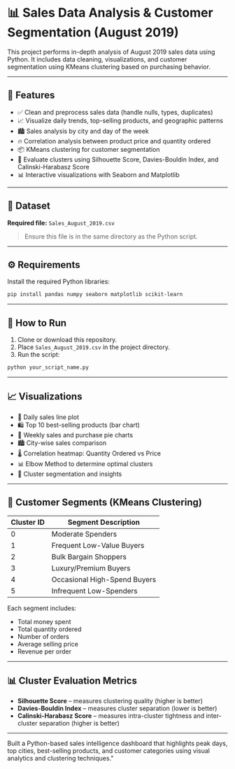# 📊 Sales Data Analysis & Customer Segmentation (August 2019)
This project performs in-depth analysis of August 2019 sales data using Python. It includes data cleaning, visualizations, and customer segmentation using KMeans clustering based on purchasing behavior.

---
## 🧾 Features

- ✅ Clean and preprocess sales data (handle nulls, types, duplicates)
- 📈 Visualize daily trends, top-selling products, and geographic patterns
- 🏙️ Sales analysis by city and day of the week
- 🔥 Correlation analysis between product price and quantity ordered
- 📦 KMeans clustering for customer segmentation
- 📐 Evaluate clusters using Silhouette Score, Davies-Bouldin Index, and Calinski-Harabasz Score
- 📊 Interactive visualizations with Seaborn and Matplotlib

---

## 📁 Dataset

**Required file:** `Sales_August_2019.csv`

> Ensure this file is in the same directory as the Python script.

---

## ⚙️ Requirements

Install the required Python libraries:

```bash
pip install pandas numpy seaborn matplotlib scikit-learn
```

---

## 🚀 How to Run

1. Clone or download this repository.
2. Place `Sales_August_2019.csv` in the project directory.
3. Run the script:
```bash
python your_script_name.py
```

---

## 📈 Visualizations

- 📆 Daily sales line plot
- 🛍️ Top 10 best-selling products (bar chart)
- 📅 Weekly sales and purchase pie charts
- 🏙️ City-wise sales comparison
- 🌡️ Correlation heatmap: Quantity Ordered vs Price
- 📊 Elbow Method to determine optimal clusters
- 👥 Cluster segmentation and insights

---

## 🧠 Customer Segments (KMeans Clustering)

| Cluster ID | Segment Description             |
|------------|----------------------------------|
| 0          | Moderate Spenders                |
| 1          | Frequent Low-Value Buyers        |
| 2          | Bulk Bargain Shoppers            |
| 3          | Luxury/Premium Buyers            |
| 4          | Occasional High-Spend Buyers     |
| 5          | Infrequent Low-Spenders          |

Each segment includes:
- Total money spent
- Total quantity ordered
- Number of orders
- Average selling price
- Revenue per order

---

## 📊 Cluster Evaluation Metrics

- **Silhouette Score** – measures clustering quality (higher is better)
- **Davies-Bouldin Index** – measures cluster separation (lower is better)
- **Calinski-Harabasz Score** – measures intra-cluster tightness and inter-cluster separation (higher is better)

---

Built a Python-based sales intelligence dashboard that highlights peak days, top cities, best-selling products, and customer categories using visual analytics and clustering techniques."
